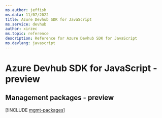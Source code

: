 ```yaml
---
ms.author: jeffish
ms.data: 11/07/2022
title: Azure Devhub SDK for JavaScript
ms.service: devhub
author: xirzec
ms.topic: reference
description: Reference for Azure Devhub SDK for JavaScript
ms.devlang: javascript
---
```

# Azure Devhub SDK for JavaScript - preview

## Management packages - preview
[!INCLUDE [mgmt-packages](devhub-mgmt-index.md)]